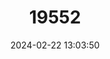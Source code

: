 ---
title: "19552"
category: "Rhinolophus marshalli"
draft: false
date: 2024-02-22 13:03:50
languages:
  English: ["Marshall's Horseshoe Bat"]
---